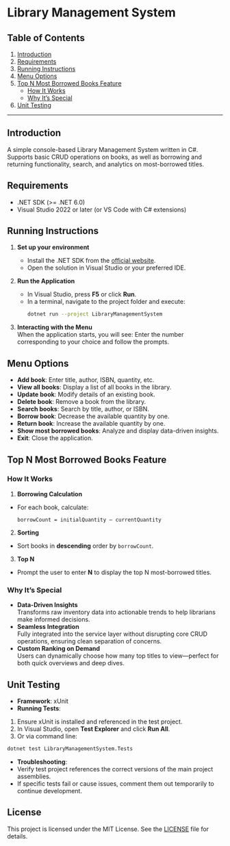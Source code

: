 # Library Management System

## Table of Contents
1. [Introduction](#introduction)  
2. [Requirements](#requirements)  
3. [Running Instructions](#running-instructions)  
4. [Menu Options](#menu-options)  
5. [Top N Most Borrowed Books Feature](#top-n-most-borrowed-books-feature)  
    - [How It Works](#how-it-works)  
    - [Why It’s Special](#why-its-special)  
6. [Unit Testing](#unit-testing)  

---

## Introduction
A simple console-based Library Management System written in C#.  
Supports basic CRUD operations on books, as well as borrowing and returning functionality, search, and analytics on most-borrowed titles.

## Requirements
- .NET SDK (>= .NET 6.0)  
- Visual Studio 2022 or later (or VS Code with C# extensions)  

## Running Instructions
1. **Set up your environment**  
   - Install the .NET SDK from the [official website](https://dotnet.microsoft.com/download).  
   - Open the solution in Visual Studio or your preferred IDE.

2. **Run the Application**  
   - In Visual Studio, press **F5** or click **Run**.  
   - In a terminal, navigate to the project folder and execute:  
     ```bash
     dotnet run --project LibraryManagementSystem
     ```

3. **Interacting with the Menu**  
   When the application starts, you will see:
Enter the number corresponding to your choice and follow the prompts.

## Menu Options
- **Add book**: Enter title, author, ISBN, quantity, etc.  
- **View all books**: Display a list of all books in the library.  
- **Update book**: Modify details of an existing book.  
- **Delete book**: Remove a book from the library.  
- **Search books**: Search by title, author, or ISBN.  
- **Borrow book**: Decrease the available quantity by one.  
- **Return book**: Increase the available quantity by one.  
- **Show most borrowed books**: Analyze and display data-driven insights.  
- **Exit**: Close the application.

## Top N Most Borrowed Books Feature

### How It Works
1. **Borrowing Calculation**  
- For each book, calculate:  
  ```
  borrowCount = initialQuantity – currentQuantity
  ```
2. **Sorting**  
- Sort books in **descending** order by `borrowCount`.
3. **Top N**  
- Prompt the user to enter **N** to display the top N most-borrowed titles.

### Why It’s Special
- **Data-Driven Insights**  
Transforms raw inventory data into actionable trends to help librarians make informed decisions.  
- **Seamless Integration**  
Fully integrated into the service layer without disrupting core CRUD operations, ensuring clean separation of concerns.  
- **Custom Ranking on Demand**  
Users can dynamically choose how many top titles to view—perfect for both quick overviews and deep dives.

## Unit Testing
- **Framework**: xUnit  
- **Running Tests**:  
1. Ensure xUnit is installed and referenced in the test project.  
2. In Visual Studio, open **Test Explorer** and click **Run All**.  
3. Or via command line:  
  ```bash
  dotnet test LibraryManagementSystem.Tests
  ```
- **Troubleshooting**:  
- Verify test project references the correct versions of the main project assemblies.  
- If specific tests fail or cause issues, comment them out temporarily to continue development.

## License
This project is licensed under the MIT License. See the [LICENSE](./LICENSE) file for details.
